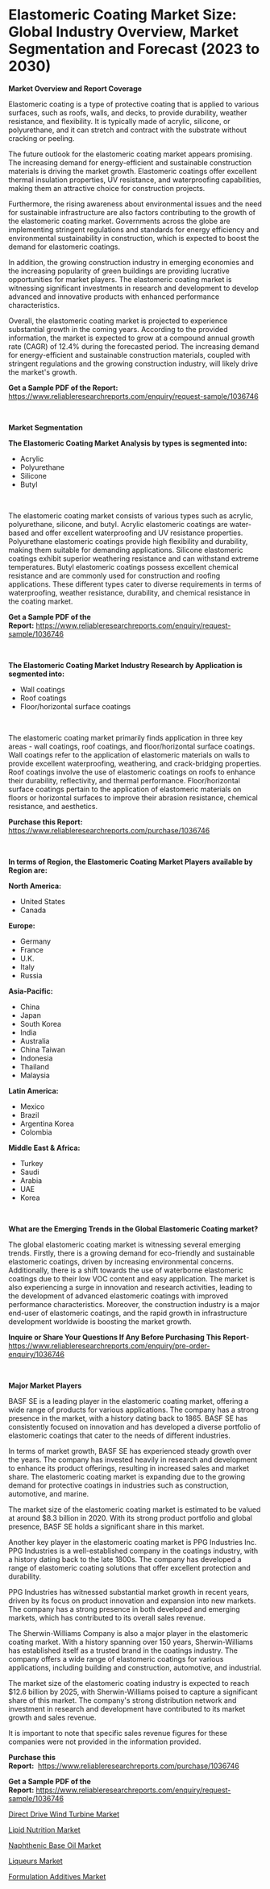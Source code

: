 <p><h1>Elastomeric Coating Market Size: Global Industry Overview, Market Segmentation and Forecast (2023 to 2030)</h1></p><p><strong>Market Overview and Report Coverage</strong></p>
<p><p>Elastomeric coating is a type of protective coating that is applied to various surfaces, such as roofs, walls, and decks, to provide durability, weather resistance, and flexibility. It is typically made of acrylic, silicone, or polyurethane, and it can stretch and contract with the substrate without cracking or peeling.</p><p>The future outlook for the elastomeric coating market appears promising. The increasing demand for energy-efficient and sustainable construction materials is driving the market growth. Elastomeric coatings offer excellent thermal insulation properties, UV resistance, and waterproofing capabilities, making them an attractive choice for construction projects.</p><p>Furthermore, the rising awareness about environmental issues and the need for sustainable infrastructure are also factors contributing to the growth of the elastomeric coating market. Governments across the globe are implementing stringent regulations and standards for energy efficiency and environmental sustainability in construction, which is expected to boost the demand for elastomeric coatings.</p><p>In addition, the growing construction industry in emerging economies and the increasing popularity of green buildings are providing lucrative opportunities for market players. The elastomeric coating market is witnessing significant investments in research and development to develop advanced and innovative products with enhanced performance characteristics.</p><p>Overall, the elastomeric coating market is projected to experience substantial growth in the coming years. According to the provided information, the market is expected to grow at a compound annual growth rate (CAGR) of 12.4% during the forecasted period. The increasing demand for energy-efficient and sustainable construction materials, coupled with stringent regulations and the growing construction industry, will likely drive the market's growth.</p></p>
<p><strong>Get a Sample PDF of the Report:</strong> <a href="https://www.reliableresearchreports.com/enquiry/request-sample/1036746">https://www.reliableresearchreports.com/enquiry/request-sample/1036746</a></p>
<p>&nbsp;</p>
<p><strong>Market Segmentation</strong></p>
<p><strong>The Elastomeric Coating Market Analysis by types is segmented into:</strong></p>
<p><ul><li>Acrylic</li><li>Polyurethane</li><li>Silicone</li><li>Butyl</li></ul></p>
<p>&nbsp;</p>
<p><p>The elastomeric coating market consists of various types such as acrylic, polyurethane, silicone, and butyl. Acrylic elastomeric coatings are water-based and offer excellent waterproofing and UV resistance properties. Polyurethane elastomeric coatings provide high flexibility and durability, making them suitable for demanding applications. Silicone elastomeric coatings exhibit superior weathering resistance and can withstand extreme temperatures. Butyl elastomeric coatings possess excellent chemical resistance and are commonly used for construction and roofing applications. These different types cater to diverse requirements in terms of waterproofing, weather resistance, durability, and chemical resistance in the coating market.</p></p>
<p><strong>Get a Sample PDF of the Report:</strong>&nbsp;<a href="https://www.reliableresearchreports.com/enquiry/request-sample/1036746">https://www.reliableresearchreports.com/enquiry/request-sample/1036746</a></p>
<p>&nbsp;</p>
<p><strong>The Elastomeric Coating Market Industry Research by Application is segmented into:</strong></p>
<p><ul><li>Wall coatings</li><li>Roof coatings</li><li>Floor/horizontal surface coatings</li></ul></p>
<p>&nbsp;</p>
<p><p>The elastomeric coating market primarily finds application in three key areas - wall coatings, roof coatings, and floor/horizontal surface coatings. Wall coatings refer to the application of elastomeric materials on walls to provide excellent waterproofing, weathering, and crack-bridging properties. Roof coatings involve the use of elastomeric coatings on roofs to enhance their durability, reflectivity, and thermal performance. Floor/horizontal surface coatings pertain to the application of elastomeric materials on floors or horizontal surfaces to improve their abrasion resistance, chemical resistance, and aesthetics.</p></p>
<p><strong>Purchase this Report:</strong>&nbsp; <a href="https://www.reliableresearchreports.com/purchase/1036746">https://www.reliableresearchreports.com/purchase/1036746</a></p>
<p>&nbsp;</p>
<p><strong>In terms of Region, the Elastomeric Coating Market Players available by Region are:</strong></p>
<p>
    <p> <strong> North America: </strong>
        <ul>
            <li>United States</li>
            <li>Canada</li>
        </ul>
        </p> 
    <p> <strong> Europe: </strong>
        <ul>
            <li>Germany</li>
            <li>France</li>
            <li>U.K.</li>
            <li>Italy</li>
            <li>Russia</li>
        </ul>
        </p> 
    <p> <strong> Asia-Pacific: </strong>
        <ul>
            <li>China</li>
            <li>Japan</li>
            <li>South Korea</li>
            <li>India</li>
            <li>Australia</li>
            <li>China Taiwan</li>
            <li>Indonesia</li>
            <li>Thailand</li>
            <li>Malaysia</li>
        </ul>
        </p> 
    <p> <strong> Latin America: </strong>
        <ul>
            <li>Mexico</li>
            <li>Brazil</li>
            <li>Argentina Korea</li>
            <li>Colombia</li>
        </ul>
        </p> 
    <p> <strong> Middle East & Africa: </strong>
        <ul>
            <li>Turkey</li>
            <li>Saudi</li>
            <li>Arabia</li>
            <li>UAE</li>
            <li>Korea</li>
        </ul>
    </p>
    </p>
<p>&nbsp;</p>
<p><strong>What are the Emerging Trends in the Global Elastomeric Coating market?</strong></p>
<p><p>The global elastomeric coating market is witnessing several emerging trends. Firstly, there is a growing demand for eco-friendly and sustainable elastomeric coatings, driven by increasing environmental concerns. Additionally, there is a shift towards the use of waterborne elastomeric coatings due to their low VOC content and easy application. The market is also experiencing a surge in innovation and research activities, leading to the development of advanced elastomeric coatings with improved performance characteristics. Moreover, the construction industry is a major end-user of elastomeric coatings, and the rapid growth in infrastructure development worldwide is boosting the market growth.</p></p>
<p><strong>Inquire or Share Your Questions If Any Before Purchasing This Report</strong>- <a href="https://www.reliableresearchreports.com/enquiry/pre-order-enquiry/1036746">https://www.reliableresearchreports.com/enquiry/pre-order-enquiry/1036746</a></p>
<p>&nbsp;</p>
<p><strong>Major Market Players</strong></p>
<p><p>BASF SE is a leading player in the elastomeric coating market, offering a wide range of products for various applications. The company has a strong presence in the market, with a history dating back to 1865. BASF SE has consistently focused on innovation and has developed a diverse portfolio of elastomeric coatings that cater to the needs of different industries.</p><p>In terms of market growth, BASF SE has experienced steady growth over the years. The company has invested heavily in research and development to enhance its product offerings, resulting in increased sales and market share. The elastomeric coating market is expanding due to the growing demand for protective coatings in industries such as construction, automotive, and marine.</p><p>The market size of the elastomeric coating market is estimated to be valued at around $8.3 billion in 2020. With its strong product portfolio and global presence, BASF SE holds a significant share in this market.</p><p>Another key player in the elastomeric coating market is PPG Industries Inc. PPG Industries is a well-established company in the coatings industry, with a history dating back to the late 1800s. The company has developed a range of elastomeric coating solutions that offer excellent protection and durability.</p><p>PPG Industries has witnessed substantial market growth in recent years, driven by its focus on product innovation and expansion into new markets. The company has a strong presence in both developed and emerging markets, which has contributed to its overall sales revenue.</p><p>The Sherwin-Williams Company is also a major player in the elastomeric coating market. With a history spanning over 150 years, Sherwin-Williams has established itself as a trusted brand in the coatings industry. The company offers a wide range of elastomeric coatings for various applications, including building and construction, automotive, and industrial.</p><p>The market size of the elastomeric coating industry is expected to reach $12.6 billion by 2025, with Sherwin-Williams poised to capture a significant share of this market. The company's strong distribution network and investment in research and development have contributed to its market growth and sales revenue.</p><p>It is important to note that specific sales revenue figures for these companies were not provided in the information provided.</p></p>
<p><strong>Purchase this Report:</strong>&nbsp;&nbsp;<a href="https://www.reliableresearchreports.com/purchase/1036746">https://www.reliableresearchreports.com/purchase/1036746</a></p>
<p></p>
<p><strong>Get a Sample PDF of the Report:</strong>&nbsp;<a href="https://www.reliableresearchreports.com/enquiry/request-sample/1036746">https://www.reliableresearchreports.com/enquiry/request-sample/1036746</a></p>
<p><p><a href="https://medium.com/@mayrussel1912/direct-drive-wind-turbine-market-share-evolution-and-market-growth-trends-2023-2030-204161b7d613">Direct Drive Wind Turbine Market</a></p><p><a href="https://medium.com/@royallittel2023/lipid-nutrition-market-outlook-industry-overview-and-forecast-2023-to-2030-723a9c9a0d2d">Lipid Nutrition Market</a></p><p><a href="https://github.com/merzlyukov93/Market-Research-Report-List-1/blob/main/naphthenic-base-oil-market.md">Naphthenic Base Oil Market</a></p><p><a href="https://medium.com/@brayanborer/liqueurs-market-analysis-and-sze-forecasted-for-period-from-2023-to-2030-7ad3d9fb2a17">Liqueurs Market</a></p><p><a href="https://github.com/sofyaavrova/Market-Research-Report-List-1/blob/main/formulation-additives-market.md">Formulation Additives Market</a></p></p>